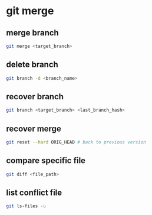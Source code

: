 # git merge

## merge branch

```zsh
git merge <target_branch>
```

## delete branch

```zsh
git branch -d <branch_name>
```

## recover branch

```zsh
git branch <target_branch> <last_branch_hash>
```

## recover merge

```zsh
git reset --hard ORIG_HEAD # back to previous version
```

## compare specific file

```zsh
git diff <file_path>
```

## list conflict file

```zsh
git ls-files -u
```
